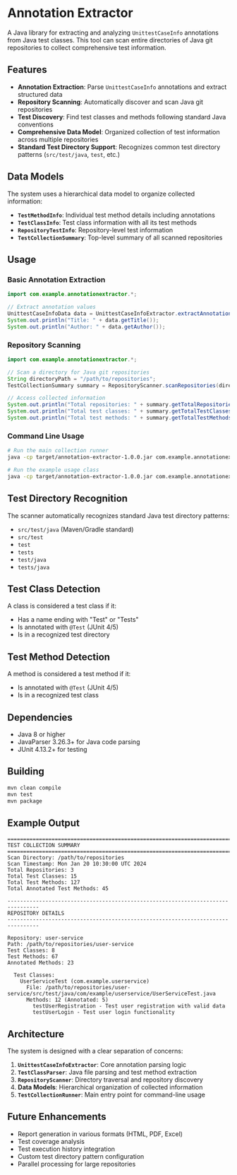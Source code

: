 # Annotation Extractor

A Java library for extracting and analyzing `UnittestCaseInfo` annotations from Java test classes. This tool can scan entire directories of Java git repositories to collect comprehensive test information.

## Features

- **Annotation Extraction**: Parse `UnittestCaseInfo` annotations and extract structured data
- **Repository Scanning**: Automatically discover and scan Java git repositories
- **Test Discovery**: Find test classes and methods following standard Java conventions
- **Comprehensive Data Model**: Organized collection of test information across multiple repositories
- **Standard Test Directory Support**: Recognizes common test directory patterns (`src/test/java`, `test`, etc.)

## Data Models

The system uses a hierarchical data model to organize collected information:

- **`TestMethodInfo`**: Individual test method details including annotations
- **`TestClassInfo`**: Test class information with all its test methods
- **`RepositoryTestInfo`**: Repository-level test information
- **`TestCollectionSummary`**: Top-level summary of all scanned repositories

## Usage

### Basic Annotation Extraction

```java
import com.example.annotationextractor.*;

// Extract annotation values
UnittestCaseInfoData data = UnittestCaseInfoExtractor.extractAnnotationValues(annotationExpr);
System.out.println("Title: " + data.getTitle());
System.out.println("Author: " + data.getAuthor());
```

### Repository Scanning

```java
import com.example.annotationextractor.*;

// Scan a directory for Java git repositories
String directoryPath = "/path/to/repositories";
TestCollectionSummary summary = RepositoryScanner.scanRepositories(directoryPath);

// Access collected information
System.out.println("Total repositories: " + summary.getTotalRepositories());
System.out.println("Total test classes: " + summary.getTotalTestClasses());
System.out.println("Total test methods: " + summary.getTotalTestMethods());
```

### Command Line Usage

```bash
# Run the main collection runner
java -cp target/annotation-extractor-1.0.0.jar com.example.annotationextractor.TestCollectionRunner /path/to/repositories

# Run the example usage class
java -cp target/annotation-extractor-1.0.0.jar com.example.annotationextractor.ExampleUsage /path/to/repositories
```

## Test Directory Recognition

The scanner automatically recognizes standard Java test directory patterns:

- `src/test/java` (Maven/Gradle standard)
- `src/test`
- `test`
- `tests`
- `test/java`
- `tests/java`

## Test Class Detection

A class is considered a test class if it:
- Has a name ending with "Test" or "Tests"
- Is annotated with `@Test` (JUnit 4/5)
- Is in a recognized test directory

## Test Method Detection

A method is considered a test method if it:
- Is annotated with `@Test` (JUnit 4/5)
- Is in a recognized test class

## Dependencies

- Java 8 or higher
- JavaParser 3.26.3+ for Java code parsing
- JUnit 4.13.2+ for testing

## Building

```bash
mvn clean compile
mvn test
mvn package
```

## Example Output

```
================================================================================
TEST COLLECTION SUMMARY
================================================================================
Scan Directory: /path/to/repositories
Scan Timestamp: Mon Jan 20 10:30:00 UTC 2024
Total Repositories: 3
Total Test Classes: 15
Total Test Methods: 127
Total Annotated Test Methods: 45

--------------------------------------------------------------------------------
REPOSITORY DETAILS
--------------------------------------------------------------------------------

Repository: user-service
Path: /path/to/repositories/user-service
Test Classes: 8
Test Methods: 67
Annotated Methods: 23

  Test Classes:
    UserServiceTest (com.example.userservice)
      File: /path/to/repositories/user-service/src/test/java/com/example/userservice/UserServiceTest.java
      Methods: 12 (Annotated: 5)
        testUserRegistration - Test user registration with valid data
        testUserLogin - Test user login functionality
```

## Architecture

The system is designed with a clear separation of concerns:

1. **`UnittestCaseInfoExtractor`**: Core annotation parsing logic
2. **`TestClassParser`**: Java file parsing and test method extraction
3. **`RepositoryScanner`**: Directory traversal and repository discovery
4. **Data Models**: Hierarchical organization of collected information
5. **`TestCollectionRunner`**: Main entry point for command-line usage

## Future Enhancements

- Report generation in various formats (HTML, PDF, Excel)
- Test coverage analysis
- Test execution history integration
- Custom test directory pattern configuration
- Parallel processing for large repositories
